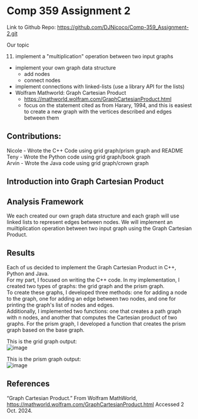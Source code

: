 # Comp 359 Assignment 2

Link to Github Repo: https://github.com/DJNicoco/Comp-359_Assignment-2.git

Our topic

11. implement a "multiplication" operation between two input graphs
  * implement your own graph data structure
    * add nodes
    * connect nodes
  * implement connections with linked-lists (use a library API for the lists)
  * Wolfram Mathworld: Graph Cartesian Product
    * https://mathworld.wolfram.com/GraphCartesianProduct.html
    * focus on the statement cited as from Harary, 1994, and this is easiest to create a new graph with the vertices described and edges between them
   
## Contributions:

Nicole - Wrote the C++ Code using grid graph/prism graph and README <br>
Teny - Wrote the Python code using grid graph/book graph <br>
Arvin - Wrote the Java code using grid graph/crown graph <br>

## Introduction into Graph Cartesian Product

## Analysis Framework

We each created our own graph data structure and each graph will use linked lists to represent edges between nodes. We will implement an muiltiplication operation between two input graph using the Graph Cartesian Product.  

## Results

Each of us decided to implement the Graph Cartesian Product in C++, Python and Java. <br>
For my part, I focused on writing the C++ code. In my implementation, I created two types of graphs: the grid graph and the prism graph. <br>
To create these graphs, I developed three methods: one for adding a node to the graph, one for adding an edge between two nodes, and one for printing the graph's list of nodes and edges. <br>
Additionally, I implemented two functions: one that creates a path graph with n nodes, and another that computes the Cartesian product of two graphs. For the prism graph, I developed a function that creates the prism graph based on the base graph.

This is the grid graph output: <br>
![image](https://github.com/user-attachments/assets/be35dffd-1425-434d-9476-f7b7d86323b7) <br>

This is the prism graph output: <br>
![image](https://github.com/user-attachments/assets/f56882c0-7db0-49ff-9668-d8b3c970f9ca)



## References

“Graph Cartesian Product.” From Wolfram MathWorld, https://mathworld.wolfram.com/GraphCartesianProduct.html Accessed 2 Oct. 2024.
